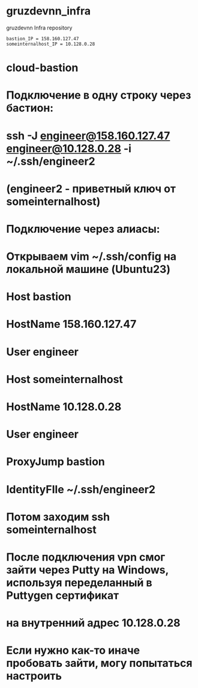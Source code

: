 # gruzdevnn_infra
gruzdevnn Infra repository

    bastion_IP = 158.160.127.47
    someinternalhost_IP = 10.128.0.28

# cloud-bastion
# Подключение в одну строку через бастион:
#
# ssh -J engineer@158.160.127.47 engineer@10.128.0.28 -i ~/.ssh/engineer2
#
# (engineer2 - приветный ключ от someinternalhost)
#
# Подключение через алиасы:
#
# Открываем vim ~/.ssh/config на локальной машине (Ubuntu23)
#
# Host bastion
#    HostName 158.160.127.47
#    User engineer
#
# Host someinternalhost
#    HostName 10.128.0.28
#    User engineer
#    ProxyJump bastion
#    IdentityFIle ~/.ssh/engineer2
#
# Потом заходим ssh someinternalhost
#
# После подключения vpn смог зайти через Putty на Windows, используя переделанный в Puttygen сертификат
# на внутренний адрес 10.128.0.28
# Если нужно как-то иначе пробовать зайти, могу попытаться настроить

